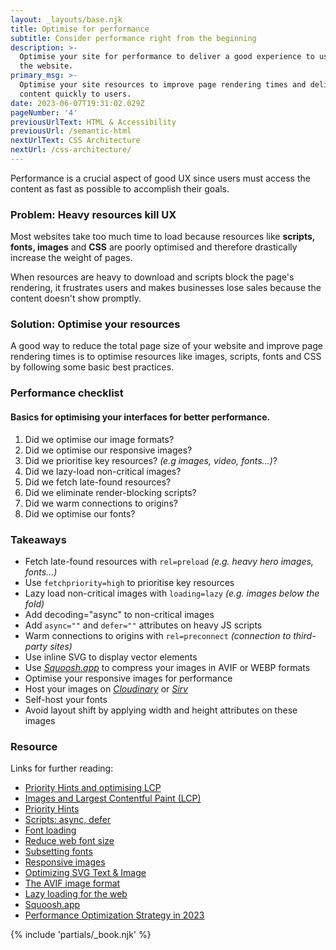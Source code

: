 ```yaml
---
layout: _layouts/base.njk
title: Optimise for performance
subtitle: Consider performance right from the beginning
description: >-
  Optimise your site for performance to deliver a good experience to users on
  the website.
primary_msg: >-
  Optimise your site resources to improve page rendering times and deliver
  content quickly to users.
date: 2023-06-07T19:31:02.029Z
pageNumber: '4'
previousUrlText: HTML & Accessibility
previousUrl: /semantic-html
nextUrlText: CSS Architecture
nextUrl: /css-architecture/
---
```


Performance is a crucial aspect of good UX since users must access the content as fast as possible to accomplish their goals.

### Problem: Heavy resources kill UX

Most websites take too much time to load because resources like **scripts, fonts, images** and **CSS** are poorly optimised and therefore drastically increase the weight of pages.

When resources are heavy to download and scripts block the page's rendering, it frustrates users and makes businesses lose sales because the content doesn't show promptly.

### Solution: Optimise your resources

A good way to reduce the total page size of your website and improve page rendering times is to optimise resources like images, scripts, fonts and CSS by following some basic best practices.

<h3>Performance checklist</h3>
<h4 class="text-grey-color">Basics for optimising your interfaces for better performance.</h4>
        
 <ol class="[ special-list ][ special-list--checklist bg-white-color ]">
             <li>Did we optimise our image formats?</li>
             <li>Did we optimise our responsive images?</li>
             <li>Did we prioritise key resources? <em>(e.g images, video, fonts…)</em>? </li>
             <li>Did we lazy-load non-critical images?</li>
             <li>Did we fetch late-found resources?</li>
             <li>Did we eliminate render-blocking scripts?</li>
             <li>Did we warm connections to origins?</li>
             <li>Did we optimise our fonts?</li>
  </ol>
      
### Takeaways

*   Fetch late-found resources with `rel=preload` _(e.g. heavy hero images, fonts...)_
*   Use `fetchpriority=high` to prioritise key resources
*   Lazy load non-critical images with `loading=lazy` _(e.g. images below the fold)_
*   Add decoding="async" to non-critical images
*   Add `async=""` and `defer=""` attributes on heavy JS scripts
*   Warm connections to origins with `rel=preconnect` _(connection to third-party sites)_
*   Use inline SVG to display vector elements
*   Use _[Squoosh.app](https://squoosh.app/)_ to compress your images in AVIF or WEBP formats
*   Optimise your responsive images for performance
*   Host your images on _[Cloudinary](https://cloudinary.com/)_ or _[Sirv](https://sirv.com/)_
*   Self-host your fonts
*   Avoid layout shift by applying width and height attributes on these images
      
<section class="[ resources ][ grid--4-5 grid ]" data-gap="gap">
          <div class="[ resources__links ][ flow ]">
            <h3>Resource</h3>
            <p>Links for further reading:</p>
            <ul class="[ content-list ][ content-list--links ]">
              <li><a href="https://imkev.dev/fetchpriority-opportunity">Priority Hints and optimising LCP</a></li>
              <li><a href="https://web.dev/css-web-vitals/#images">Images and Largest Contentful Paint (LCP) </a></li>
              <li><a href="https://github.com/WICG/priority-hints/blob/main/EXPLAINER.md">Priority Hints</a></li>
              <li><a href="https://javascript.info/script-async-defer">Scripts: async, defer</a></li>           
              <li><a href="https://web.dev/learn/design/typography/#font-loading">Font loading</a></li>
              <li><a href="https://web.dev/i18n/en/reduce-webfont-size/">Reduce web font size</a></li>  
              <li><a href="https://everythingfonts.com/subsetter">Subsetting fonts</a></li> 
              <li><a href="https://web.dev/learn/design/responsive-images/">Responsive images</a></li>
              <li><a href="https://www.sarasoueidan.com/blog/optimizing-svg-delivery-with-svg/">Optimizing SVG Text & Image</a></li>
              <li><a href="https://www.htmhell.dev/tips/the-avif-image-format/">The AVIF image format</a></li>
              <li><a href="https://web.dev/browser-level-image-lazy-loading/">Lazy loading for the web</a></li>
              <li><a href="https://squoosh.app/">Squoosh.app</a></li> 
              <li><a href="https://paper.dropbox.com/doc/Performance-Optimization-Strategy-in-2023--B5uliDvfsfq~O8rZ3WmH50gkAg-qWcr7orx2cEWHpLqoLeTC">Performance Optimization Strategy in 2023</a></li> 
            </ul>
          </div>
            {% include 'partials/_book.njk' %}
      </section>
